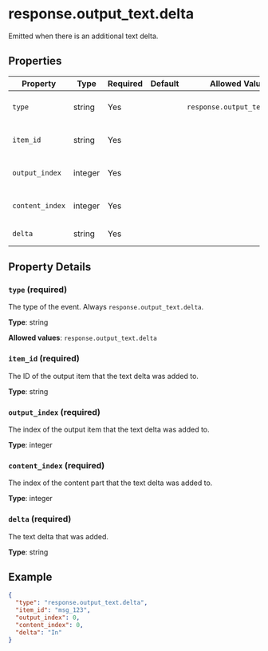 # response.output_text.delta

Emitted when there is an additional text delta.

## Properties

| Property | Type | Required | Default | Allowed Values | Description |
| -------- | ---- | -------- | ------- | -------------- | ----------- |
| `type` | string | Yes |  | `response.output_text.delta` | The type of the event. Always `response.output_text.delta`. <br>  |
| `item_id` | string | Yes |  |  | The ID of the output item that the text delta was added to. <br>  |
| `output_index` | integer | Yes |  |  | The index of the output item that the text delta was added to. <br>  |
| `content_index` | integer | Yes |  |  | The index of the content part that the text delta was added to. <br>  |
| `delta` | string | Yes |  |  | The text delta that was added. <br>  |

## Property Details

### `type` (required)

The type of the event. Always `response.output_text.delta`.


**Type**: string

**Allowed values**: `response.output_text.delta`

### `item_id` (required)

The ID of the output item that the text delta was added to.


**Type**: string

### `output_index` (required)

The index of the output item that the text delta was added to.


**Type**: integer

### `content_index` (required)

The index of the content part that the text delta was added to.


**Type**: integer

### `delta` (required)

The text delta that was added.


**Type**: string

## Example

```json
{
  "type": "response.output_text.delta",
  "item_id": "msg_123",
  "output_index": 0,
  "content_index": 0,
  "delta": "In"
}

```

